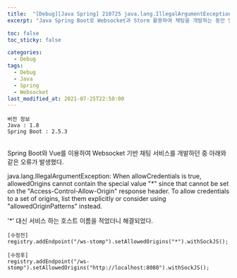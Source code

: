 ```yaml
---
title:  "[Debug][Java Spring] 210725 java.lang.IllegalArgumentException: When allowCredentials is true, allowedOrigins cannot contain the special value '*' since that cannot be set on the 'Access-Control-Allow-Origin' response header."
excerpt: "Java Spring Boot로 Websocket과 Storm 활용하여 채팅을 개발하는 동안 발생한 오류 2"

toc: false
toc_sticky: false

categories:
  - Debug
tags:
  - Debug
  - Java
  - Spring
  - Websocket
last_modified_at: 2021-07-25T22:50:00
---
```


```
버전 정보
Java : 1.8
Spring Boot : 2.5.3
```

<br>
Spring Boot와 Vue를 이용하여 Websocket 기반 채팅 서비스를 개발하던 중 아래와 같은 오류가 발생했다.

<p class="error_msg">java.lang.IllegalArgumentException: When allowCredentials is true, allowedOrigins cannot contain the special value "*" since that cannot be set on the "Access-Control-Allow-Origin" response header. To allow credentials to a set of origins, list them explicitly or consider using "allowedOriginPatterns" instead.</p>

'*' 대신 서비스 하는 호스트 이름을 적었더니 해결되었다.
```
[수정전]
registry.addEndpoint("/ws-stomp").setAllowedOrigins("*").withSockJS();
```
```
[수정후]
registry.addEndpoint("/ws-stomp").setAllowedOrigins("http://localhost:8080").withSockJS();
```

